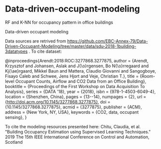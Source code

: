 # Data-driven-occupant-modeling
RF and K-NN for occupancy pattern in office buildings

Data-driven occupant modeling

Data sources are retrived from https://github.com/EBC-Annex-79/Data-Driven-Occupant-Modeling/tree/master/data/sdu-2018-1building-3datatypes .
To cite dataset:

@inproceedings{Arendt:2018:ROC:3277868.3277875,
 author = {Arendt, Krzysztof and Johansen, Aslak and J{\o}rgensen, Bo N{\o}rregaard and Kj{\ae}rgaard, Mikkel Baun and Mattera, Claudio Giovanni and Sangogboye, Fisayo Caleb and Schwee, Jens Hjort and Veje, Christian T.},
 title = {Room-level Occupant Counts, Airflow and CO2 Data from an Office Building},
 booktitle = {Proceedings of the First Workshop on Data Acquisition To Analysis},
 series = {DATA '18},
 year = {2018},
 isbn = {978-1-4503-6049-4},
 location = {Shenzhen, China},
 pages = {13--14},
 numpages = {2},
 url = {http://doi.acm.org/10.1145/3277868.3277875},
 doi = {10.1145/3277868.3277875},
 acmid = {3277875},
 publisher = {ACM},
 address = {New York, NY, USA},
 keywords = {CO2, data, occupant sensing},
} 



To cite the modeling resources presented here:
Chitu, Claudia, et al. "Building Occupancy Estimation using Supervised Learning Techniques." 2019 The 15th IEEE International Conference on Control and Automation, Scotland
